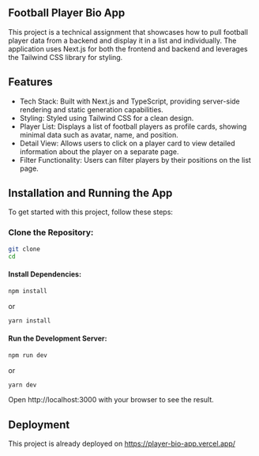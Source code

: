 ## Football Player Bio App
This project is a technical assignment that showcases how to pull football player data from a backend and display it in a list and individually. The application uses Next.js for both the frontend and backend and leverages the Tailwind CSS library for styling.

## Features
- Tech Stack: Built with Next.js and TypeScript, providing server-side rendering and static generation capabilities.
- Styling: Styled using Tailwind CSS for a clean design.
- Player List: Displays a list of football players as profile cards, showing minimal data such as avatar, name, and position.
- Detail View: Allows users to click on a player card to view detailed information about the player on a separate page.
- Filter Functionality: Users can filter players by their positions on the list page.

## Installation and Running the App
To get started with this project, follow these steps:

### Clone the Repository:

```bash
git clone 
cd
```

#### Install Dependencies:

```bash
npm install
```
or
```bash
yarn install
```

#### Run the Development Server:

```bash
npm run dev
```
or
```bash
yarn dev
```
Open http://localhost:3000 with your browser to see the result.

## Deployment
This project is already deployed on https://player-bio-app.vercel.app/
